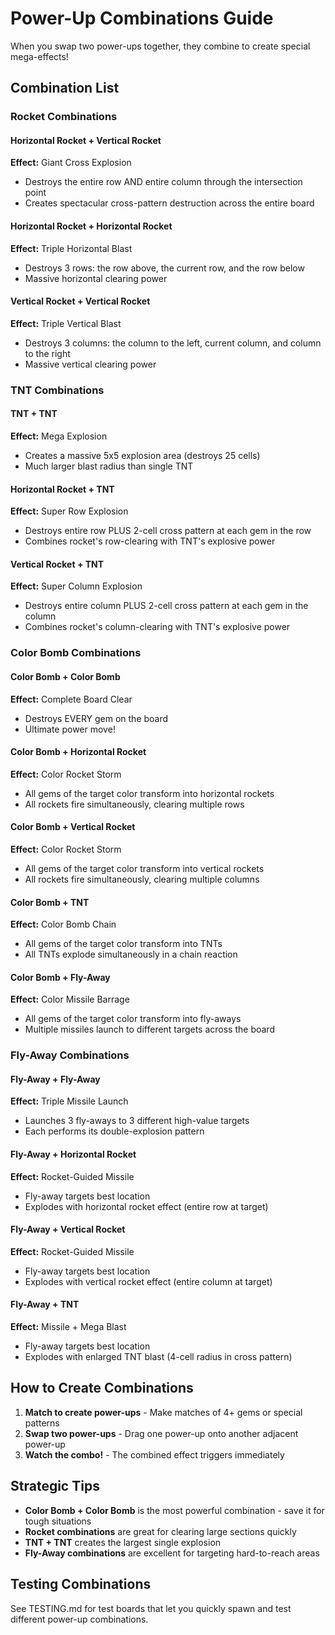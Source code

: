 # Power-Up Combinations Guide

When you swap two power-ups together, they combine to create special mega-effects!

## Combination List

### Rocket Combinations

#### Horizontal Rocket + Vertical Rocket
**Effect:** Giant Cross Explosion
- Destroys the entire row AND entire column through the intersection point
- Creates spectacular cross-pattern destruction across the entire board

#### Horizontal Rocket + Horizontal Rocket
**Effect:** Triple Horizontal Blast
- Destroys 3 rows: the row above, the current row, and the row below
- Massive horizontal clearing power

#### Vertical Rocket + Vertical Rocket
**Effect:** Triple Vertical Blast
- Destroys 3 columns: the column to the left, current column, and column to the right
- Massive vertical clearing power

### TNT Combinations

#### TNT + TNT
**Effect:** Mega Explosion
- Creates a massive 5x5 explosion area (destroys 25 cells)
- Much larger blast radius than single TNT

#### Horizontal Rocket + TNT
**Effect:** Super Row Explosion
- Destroys entire row PLUS 2-cell cross pattern at each gem in the row
- Combines rocket's row-clearing with TNT's explosive power

#### Vertical Rocket + TNT
**Effect:** Super Column Explosion
- Destroys entire column PLUS 2-cell cross pattern at each gem in the column
- Combines rocket's column-clearing with TNT's explosive power

### Color Bomb Combinations

#### Color Bomb + Color Bomb
**Effect:** Complete Board Clear
- Destroys EVERY gem on the board
- Ultimate power move!

#### Color Bomb + Horizontal Rocket
**Effect:** Color Rocket Storm
- All gems of the target color transform into horizontal rockets
- All rockets fire simultaneously, clearing multiple rows

#### Color Bomb + Vertical Rocket
**Effect:** Color Rocket Storm
- All gems of the target color transform into vertical rockets
- All rockets fire simultaneously, clearing multiple columns

#### Color Bomb + TNT
**Effect:** Color Bomb Chain
- All gems of the target color transform into TNTs
- All TNTs explode simultaneously in a chain reaction

#### Color Bomb + Fly-Away
**Effect:** Color Missile Barrage
- All gems of the target color transform into fly-aways
- Multiple missiles launch to different targets across the board

### Fly-Away Combinations

#### Fly-Away + Fly-Away
**Effect:** Triple Missile Launch
- Launches 3 fly-aways to 3 different high-value targets
- Each performs its double-explosion pattern

#### Fly-Away + Horizontal Rocket
**Effect:** Rocket-Guided Missile
- Fly-away targets best location
- Explodes with horizontal rocket effect (entire row at target)

#### Fly-Away + Vertical Rocket
**Effect:** Rocket-Guided Missile
- Fly-away targets best location
- Explodes with vertical rocket effect (entire column at target)

#### Fly-Away + TNT
**Effect:** Missile + Mega Blast
- Fly-away targets best location
- Explodes with enlarged TNT blast (4-cell radius in cross pattern)

## How to Create Combinations

1. **Match to create power-ups** - Make matches of 4+ gems or special patterns
2. **Swap two power-ups** - Drag one power-up onto another adjacent power-up
3. **Watch the combo!** - The combined effect triggers immediately

## Strategic Tips

- **Color Bomb + Color Bomb** is the most powerful combination - save it for tough situations
- **Rocket combinations** are great for clearing large sections quickly
- **TNT + TNT** creates the largest single explosion
- **Fly-Away combinations** are excellent for targeting hard-to-reach areas

## Testing Combinations

See TESTING.md for test boards that let you quickly spawn and test different power-up combinations.
